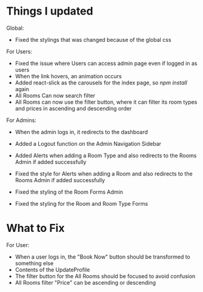 # Things I updated

Global:

- Fixed the stylings that was changed because of the global css

For Users:

- Fixed the issue where Users can access admin page even if logged in as users
- When the link hovers, an animation occurs
- Added react-slick as the carousels for the index page, so _npm install_ again
- All Rooms Can now search filter
- All Rooms can now use the filter button, where it can filter its room types and prices in ascending and descending order

For Admins:

- When the admin logs in, it redirects to the dashboard
- Added a Logout function on the Admin Navigation Sidebar
- Added Alerts when adding a Room Type and also redirects to the Rooms Admin if added successfully
- Fixed the style for Alerts when adding a Room and also redirects to the Rooms Admin if added successfully
- Fixed the styling of the Room Forms Admin

- Fixed the styling for the Room and Room Type Forms

# What to Fix

For User:

- When a user logs in, the "Book Now" button should be transformed to something else
- Contents of the UpdateProfile
- The filter button for the All Rooms should be focused to avoid confusion
- All Rooms filter "Price" can be ascending or descending
